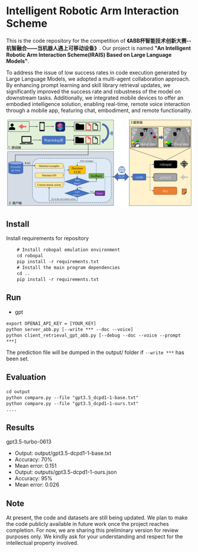 # Intelligent Robotic Arm Interaction Scheme
This is the code repository for the competition of **《ABB杯智能技术创新大赛--机智融合——当机器人遇上可移动设备》**. Our project is named **"An Intelligent Robotic Arm Interaction Scheme(IRAIS) Based on Large Language Models"**.  

To address the issue of low success rates in code execution generated by Large Language Models, we adopted a multi-agent collaboration approach. By enhancing prompt learning and skill library retrieval updates, we significantly improved the success rate and robustness of the model on downstream tasks. Additionally, we integrated mobile devices to offer an embodied intelligence solution, enabling real-time, remote voice interaction through a mobile app, featuring chat, embodiment, and remote functionality.

![The framework of IRAIS](https://github.com/Ghbbbbb/IRAIS/blob/main/assets/ABB.png)


## Install
Install requirements for repository 
```
    # Install robopal emulation environment
    cd robopal
    pip install -r requirements.txt
    # Install the main program dependencies
    cd ..
    pip install -r requirements.txt
```


## Run

- gpt
```
export OPENAI_API_KEY = [YOUR_KEY]
python server_abb.py [--write *** --doc --voice]
python client_retrieval_gpt_abb.py [--debug --doc --voice --prompt ***]
```

The prediction file will be dumped in the output/ folder if `--write ***` has been set.

## Evaluation

```
cd output
python compare.py --file "gpt3.5_dcpd1-1-base.txt"
python compare.py --file "gpt3.5_dcpd1-1-ours.txt"
....
```

## Results
gpt3.5-turbo-0613
- Output: output/gpt3.5-dcpd1-1-base.txt
- Accuracy: 70%
- Mean error: 0.151  
- Output: outputs/gpt3.5-dcpd1-1-ours.json
- Accuracy: 95%
- Mean error: 0.026


## Note
At present, the code and datasets are still being updated. We plan to make the code publicly available in future work once the project reaches completion. For now, we are sharing this preliminary version for review purposes only. We kindly ask for your understanding and respect for the intellectual property involved.
